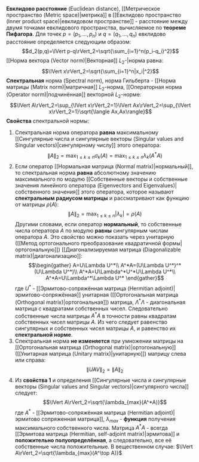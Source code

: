 **Евклидово расстояние** (Euclidean distance), [[Метрическое пространство (Metric space)|метрика]] в [[Евклидово пространство (Inner product space)|евклидовом пространстве]] - расстояние между двумя точками евклидового пространства, вычисляемое по **теореме Пифагора**. Для точек $p=(p_1,\dots,p_n)$ и $q=(q_1,\dots,q_n)$ евклидово расстояние определяется следующим образом:$$d_2(p,q)=\lVert p-q\rVert_2=\sqrt{\sum_{i=1}^n(p_i-q_i)^2}$$[[Норма вектора (Vector norm)|Векторная]] $L_2$-|норма равна:$$\lVert x\rVert_2=\sqrt{\sum_{i=1}^n|x_i|^2}$$**Спектральная** норма (Spectral norm), норма Гильберта - [[Норма матрицы (Matrix norm)|матричная]] $L_2$-норма, [[Операторная норма (Operator norm)|подчинённая]] векторной $L_2$-норме: $$\lVert A\rVert_2=\sup_{\lVert x\rVert_2=1}\lVert Ax\rVert_2=\sup_{\lVert x\rVert_2=1}\sqrt{\langle Ax,Ax\rangle}$$**Свойства** спектральной нормы:
1. Спектральная норма оператора **равна** максимальному [[Сингулярные числа и сингулярные векторы (Singular values and Singular vectors)|сингулярному числу]] этого оператора:$$\lVert A\rVert_2=\max_{1 \leq k \leq n}\sigma_k(A)=\max_{1 \leq k \leq n}\lambda_k(A^*A)$$
2. Если оператор [[Нормальная матрица (Normal matrix)|нормальный]], то спектральная норма **равна** абсолютному значению максимального по модулю [[Собственные векторы и собственные значения линейного оператора (Eigenvectors and Eigenvalues)|собственного значения]] этого оператора, которое называют **спектральным радиусом матрицы** и рассматривают как функцию от матрицы $\rho(A)$:$$\lVert A\rVert_2=\max_{1 \leq k \leq n}|\lambda_k|=\rho(A)$$Другими словами, если оператор **нормальный**, то собственные числа оператора $A$ по модулю **равны** сингулярным числам оператора $A$. Это свойство можно показать через унитарную ([[Метод ортогонального преобразование квадратичной формы|ортогональную]]) [[Диагонализируемая матрица (Diagonalizable matrix)|диагонализацию]]:$$\begin{gather}
   A=U\Lambda U^*\\
   A^*A=(U\Lambda U^*)^*(U\Lambda U^*)\\
   A^*A=U\Lambda^*U^*U\Lambda U^*\\
   A^*A=U\Lambda^*\Lambda U^*
   \end{gather}$$где $U^*$ - [[Эрмитово-сопряжённая матрица (Hermitian adjoint)|эрмитово-сопряжённая]] унитарная ([[Ортогональная матрица (Orthogonal matrix)|ортогональная]]) матрица, $\Lambda^*\Lambda$ - диагональная матрица с квадратами собственных чисел. Следовательно собственные числа матрицы $A^*A$ в точности равны квадратам собственных чисел матрицы $A$. Из чего следует равенство сингулярных и собственных чисел матрицы $A$, и равенство их **спектральной норме**.
3. Спектральная норма **не изменяется** при умножении матрицы на [[Ортогональная матрица (Orthogonal matrix)|ортогональную]] ([[Унитарная матрица (Unitary matrix)|унитарную]]) матрицу слева или справа:$$\lVert UAV \rVert_2=\lVert A\rVert_2$$
4. Из **свойства 1** и определения [[Сингулярные числа и сингулярные векторы (Singular values and Singular vectors)|сингулярного числа]] следует:$$\lVert A\rVert_2=\sqrt{\lambda_{max}(A^*A)}$$где $A^*$ - [[Эрмитово-сопряжённая матрица (Hermitian adjoint)|эрмитово сопряженная матрица]], $\lambda_{max}$ - **функция** получения максимального собственного числа. Матрица $A^*A$ - всегда [[Эрмитова матрица (Hermitian, self-adjoint matrix)|эрмитова]] и **положительно полуопределённая**, а следовательно, все её собственные числа положительные.
   В вещественном случае: $\lVert A\rVert_2=\sqrt{\lambda_{max}(A^\top A)}$